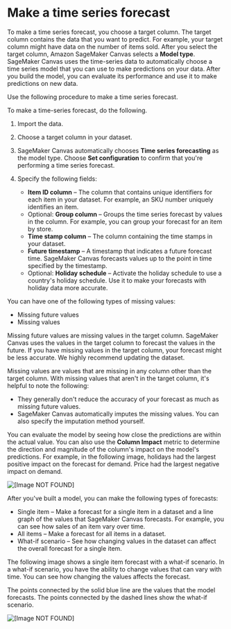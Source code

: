 # Make a time series forecast<a name="canvas-make-time-series-forecast"></a>

To make a time series forecast, you choose a target column\. The target column contains the data that you want to predict\. For example, your target column might have data on the number of items sold\. After you select the target column, Amazon SageMaker Canvas selects a **Model type**\. SageMaker Canvas uses the time\-series data to automatically choose a time series model that you can use to make predictions on your data\. After you build the model, you can evaluate its performance and use it to make predictions on new data\.

Use the following procedure to make a time series forecast\.

To make a time\-series forecast, do the following\.

1. Import the data\.

1. Choose a target column in your dataset\.

1. SageMaker Canvas automatically chooses **Time series forecasting** as the model type\. Choose **Set configuration** to confirm that you're performing a time series forecast\.

1. Specify the following fields:
   + **Item ID column** – The column that contains unique identifiers for each item in your dataset\. For example, an SKU number uniquely identifies an item\.
   + Optional: **Group column** – Groups the time series forecast by values in the column\. For example, you can group your forecast for an item by store\.
   + **Time stamp column** – The column containing the time stamps in your dataset\.
   + **Future timestamp** – A timestamp that indicates a future forecast time\. SageMaker Canvas forecasts values up to the point in time specified by the timestamp\.
   + Optional: **Holiday schedule** – Activate the holiday schedule to use a country's holiday schedule\. Use it to make your forecasts with holiday data more accurate\.

You can have one of the following types of missing values:
+ Missing future values
+ Missing values

Missing future values are missing values in the target column\. SageMaker Canvas uses the values in the target column to forecast the values in the future\. If you have missing values in the target column, your forecast might be less accurate\. We highly recommend updating the dataset\.

Missing values are values that are missing in any column other than the target column\. With missing values that aren't in the target column, it's helpful to note the following:
+ They generally don't reduce the accuracy of your forecast as much as missing future values\.
+ SageMaker Canvas automatically imputes the missing values\. You can also specify the imputation method yourself\.

You can evaluate the model by seeing how close the predictions are within the actual value\. You can also use the **Column Impact** metric to determine the direction and magnitude of the column's impact on the model's predictions\. For example, in the following image, holidays had the largest positive impact on the forecast for demand\. Price had the largest negative impact on demand\.

![\[Image NOT FOUND\]](http://docs.aws.amazon.com/sagemaker/latest/dg/images/studio/canvas/canvas-forecast/predictions-zero-state.png)

After you've built a model, you can make the following types of forecasts:
+ Single item – Make a forecast for a single item in a dataset and a line graph of the values that SageMaker Canvas forecasts\. For example, you can see how sales of an item vary over time\.
+ All items – Make a forecast for all items in a dataset\.
+ What\-if scenario – See how changing values in the dataset can affect the overall forecast for a single item\.

The following image shows a single item forecast with a what\-if scenario\. In a what\-if scenario, you have the ability to change values that can vary with time\. You can see how changing the values affects the forecast\.

The points connected by the solid blue line are the values that the model forecasts\. The points connected by the dashed lines show the what\-if scenario\.

![\[Image NOT FOUND\]](http://docs.aws.amazon.com/sagemaker/latest/dg/images/studio/canvas/canvas-forecast/canvas-what-if.png)